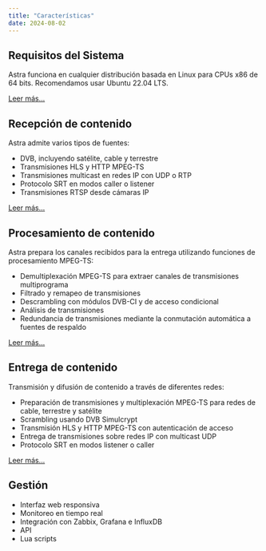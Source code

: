 ```yaml
---
title: "Características"
date: 2024-08-02
---
```


## Requisitos del Sistema

Astra funciona en cualquier distribución basada en Linux para CPUs x86 de 64 bits. Recomendamos usar Ubuntu 22.04 LTS.

[Leer más...](requirements)

## Recepción de contenido

Astra admite varios tipos de fuentes:

- DVB, incluyendo satélite, cable y terrestre
- Transmisiones HLS y HTTP MPEG-TS
- Transmisiones multicast en redes IP con UDP o RTP
- Protocolo SRT en modos caller o listener
- Transmisiones RTSP desde cámaras IP

[Leer más...](/astra/receiving)

## Procesamiento de contenido

Astra prepara los canales recibidos para la entrega utilizando funciones de procesamiento MPEG-TS:

- Demultiplexación MPEG-TS para extraer canales de transmisiones multiprograma
- Filtrado y remapeo de transmisiones
- Descrambling con módulos DVB-CI y de acceso condicional
- Análisis de transmisiones
- Redundancia de transmisiones mediante la conmutación automática a fuentes de respaldo

[Leer más...](/astra/processing)

## Entrega de contenido

Transmisión y difusión de contenido a través de diferentes redes:

- Preparación de transmisiones y multiplexación MPEG-TS para redes de cable, terrestre y satélite
- Scrambling usando DVB Simulcrypt
- Transmisión HLS y HTTP MPEG-TS con autenticación de acceso
- Entrega de transmisiones sobre redes IP con multicast UDP
- Protocolo SRT en modos listener o caller


[Leer más...](/astra/delivery)

## Gestión

- Interfaz web responsiva
- Monitoreo en tiempo real
- Integración con Zabbix, Grafana e InfluxDB
- API
- Lua scripts
